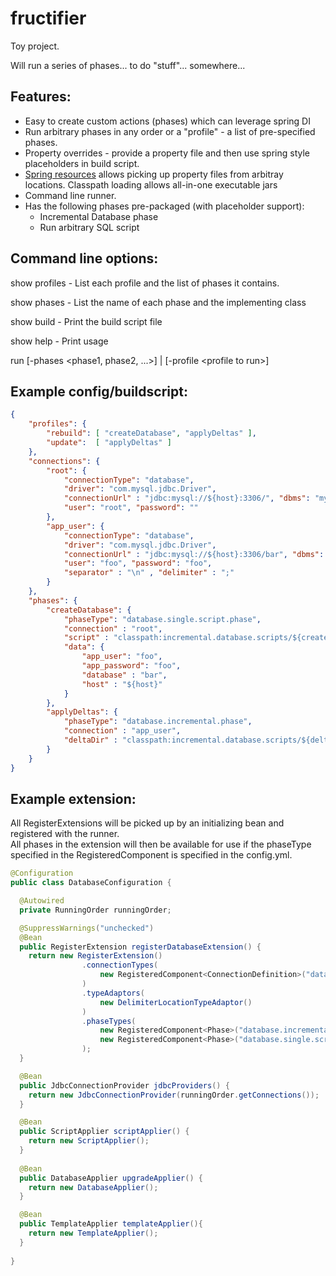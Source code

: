 fructifier
==========

Toy project. 

Will run a series of phases... to do "stuff"... somewhere...

Features:
---------
* Easy to create custom actions (phases) which can leverage spring DI
* Run arbitrary phases in any order or a "profile" - a list of pre-specified phases. 
* Property overrides - provide a property file and then use spring style placeholders in build script. 
* [Spring resources](http://docs.spring.io/spring/docs/current/spring-framework-reference/html/resources.html) allows picking up property files from arbitray locations. Classpath loading allows all-in-one executable jars
* Command line runner.
* Has the following phases pre-packaged (with placeholder support):
    * Incremental Database phase
    * Run arbitrary SQL script

Command line options:
--------------------
show profiles  - List each profile and the list of phases it contains. 

show phases    - List the name of each phase and the implementing class

show build     - Print the build script file 

show help      - Print usage

run [-phases &lt;phase1, phase2, ...&gt;] | [-profile &lt;profile to run&gt;]

Example config/buildscript:
---------------

```json
{
    "profiles": {
        "rebuild": [ "createDatabase", "applyDeltas" ],
        "update":  [ "applyDeltas" ]
    },
    "connections": {
        "root": {
            "connectionType": "database",
            "driver": "com.mysql.jdbc.Driver",
            "connectionUrl" : "jdbc:mysql://${host}:3306/", "dbms": "mysql", 
            "user": "root", "password": ""
        },
        "app_user": {
            "connectionType": "database",
            "driver": "com.mysql.jdbc.Driver",
            "connectionUrl" : "jdbc:mysql://${host}:3306/bar", "dbms": "mysql", 
            "user": "foo", "password": "foo",
            "separator" : "\n" , "delimiter" : ";"
        }
    },
    "phases": {
        "createDatabase": {
            "phaseType": "database.single.script.phase",
            "connection" : "root", 
            "script" : "classpath:incremental.database.scripts/${create.script}",
            "data": {
                "app_user": "foo",
                "app_password": "foo",
                "database" : "bar",
                "host" : "${host}"
            }
        },
        "applyDeltas": {
            "phaseType": "database.incremental.phase",
            "connection" : "app_user", 
            "deltaDir" : "classpath:incremental.database.scripts/${deltas}"
        }
    }
}
```

Example extension:
------------------

All RegisterExtensions will be picked up by an initializing bean and registered with the runner.  
All phases in the extension will then be available for use if the phaseType specified in the RegisteredComponent is specified in the config.yml.

```java
@Configuration
public class DatabaseConfiguration {

  @Autowired
  private RunningOrder runningOrder;

  @SuppressWarnings("unchecked")
  @Bean
  public RegisterExtension registerDatabaseExtension() {
    return new RegisterExtension()
                .connectionTypes(
                    new RegisteredComponent<ConnectionDefinition>("database", DatabaseConnectionDefinition.class)
                )
                .typeAdaptors(
                    new DelimiterLocationTypeAdaptor()
                )
                .phaseTypes(
                    new RegisteredComponent<Phase>("database.incremental.phase", IncrementalDatabasePhase.class),
                    new RegisteredComponent<Phase>("database.single.script.phase", SingleScriptDatabasePhase.class)
                );
  }

  @Bean
  public JdbcConnectionProvider jdbcProviders() {
    return new JdbcConnectionProvider(runningOrder.getConnections());
  }

  @Bean
  public ScriptApplier scriptApplier() {
    return new ScriptApplier();
  }  
	
  @Bean
  public DatabaseApplier upgradeApplier() {
    return new DatabaseApplier();
  }

  @Bean
  public TemplateApplier templateApplier(){
    return new TemplateApplier();
  } 
	
}
```

